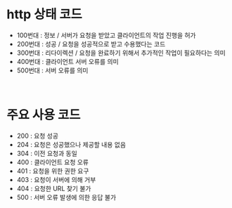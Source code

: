 # http 상태 코드

* 100번대 : 정보 / 서버가 요청을 받았고 클라이언트의 작업 진행을 허가
* 200번대 : 성공 / 요청을 성공적으로 받고 수용했다는 코드
* 300번대 : 리다이렉션 / 요청을 완료하기 위해서 추가적인 작업이 필요하다는 의미
* 400번대 : 클라이언트 서버 오류를 의미
* 500번대 : 서버 오류를 의미

<br/>

# 주요 사용 코드

* 200 : 요청 성공
* 204 : 요청은 성공했으나 제공할 내용 없음
* 304 : 이전 요청과 동일
* 400 : 클라이언트 요청 오류
* 401 : 요청을 위한 권한 요구
* 403 : 요청이 서버에 의해 거부 
* 404 : 요청한 URL 찾기 불가 
* 500 : 서버 오류 발생에 의한 응답 불가
